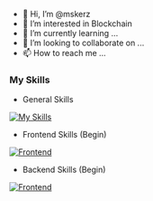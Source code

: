 - 👋 Hi, I’m @mskerz
- 👀 I’m interested in Blockchain 
- 🌱 I’m currently learning ...
- 💞️ I’m looking to collaborate on ...
- 📫 How to reach me ...


### My Skills

- General Skills

[![My Skills](https://skillicons.dev/icons?i=js,html,css,php,ts,figma)](https://www.boomchanotai.com)

- Frontend Skills (Begin)

[![Frontend](https://skillicons.dev/icons?i=angular,flutter,bootstrap)](https://www.boomchanotai.com)

- Backend Skills (Begin)

[![Frontend](https://skillicons.dev/icons?i=slim,express,nodejs)](https://www.boomchanotai.com)
<!---
mskerz/mskerz is a ✨ special ✨ repository because its `README.md` (this file) appears on your GitHub profile.
You can click the Preview link to take a look at your changes.
--->
